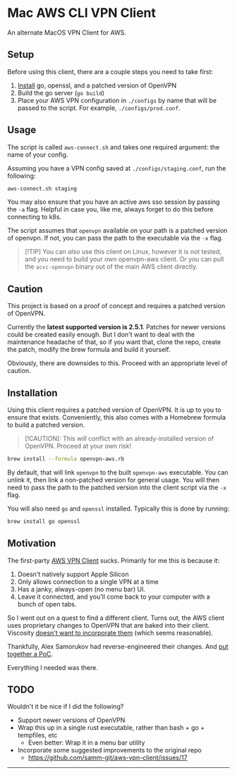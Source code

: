 # Mac AWS CLI VPN Client

An alternate MacOS VPN Client for AWS.

## Setup

Before using this client, there are a couple steps you need to take first:

1. [Install](#installation) go, openssl, and a patched version of OpenVPN
2. Build the go server (`go build`)
3. Place your AWS VPN configuration in `./configs` by name that will be passed to the
   script. For example, `./configs/prod.conf`.

## Usage

The script is called `aws-connect.sh` and takes one required argument: the name of your config.

Assuming you have a VPN config saved at `./configs/staging.conf`, run the following:

```sh
aws-connect.sh staging
```

You may also ensure that you have an active aws sso session by passing the `-a` flag.
Helpful in case you, like me, always forget to do this before connecting to k8s.

The script assumes that `openvpn` available on your path is a patched version of
openvpn. If not, you can pass the path to the executable via the `-x` flag.

> [!TIP] You can *also* use this client on Linux, however it is not tested, and you need
> to build your own openvpn-aws client. Or you can pull the `acvc-openvpn` binary out of
> the main AWS client directly.

## Caution

This project is based on a proof of concept and requires a patched version of OpenVPN.

Currently the **latest supported version is 2.5.1**. Patches for newer versions could be
created easily enough. But I don't want to deal with the maintenance headache of that,
so if you want that, clone the repo, create the patch, modify the brew formula and build
it yourself.

Obviously, there are downsides to this. Proceed with an appropriate level of caution.

## Installation

Using this client requires a patched version of OpenVPN. It is up to you to ensure that
exists. Conveniently, this also comes with a Homebrew formula to build a patched
version.

> [!CAUTION]: This *will* conflict with an already-installed version of OpenVPN. Proceed at
> your own risk!

```sh
brew install --formula openvpn-aws.rb
```

By default, that will link `openvpn` to the built `openvpn-aws` executable. You can
unlink it, then link a non-patched version for general usage. You will then need to pass
the path to the patched version into the client script via the `-x` flag.

You will also need `go` and  `openssl` installed. Typically this is done by running:

```sh
brew install go openssl
```

## Motivation

The first-party [AWS VPN Client](https://aws.amazon.com/vpn/client-vpn-download/) sucks.
Primarily for me this is because it:

1. Doesn't natively support Apple Silicon
2. Only allows connection to a single VPN at a time
3. Has a janky, always-open (no menu bar) UI.
4. Leave it connected, and you'll come back to your computer with a bunch of open tabs.

So I went out on a quest to find a different client. Turns out, the AWS client uses
proprietary changes to OpenVPN that are baked into their client. Viscosity [doesn't want
to incorporate them][viscosity-says-no] (which seems reasonable).

Thankfully, Alex Samorukov had reverse-engineered their changes. And [put together a
PoC](https://github.com/samm-git/aws-vpn-client).

Everything I needed was there.

## TODO

Wouldn't it be nice if I did the following?

- Support newer versions of OpenVPN
- Wrap this up in a single rust executable, rather than bash + go + tempfiles, etc
  * Even better: Wrap it in a menu bar utility
- Incorporate some suggested improvements to the original repo
  * https://github.com/samm-git/aws-vpn-client/issues/17

---

[viscosity-says-no]: https://www.sparklabs.com/forum/viewtopic.php?t=3144#p10090
